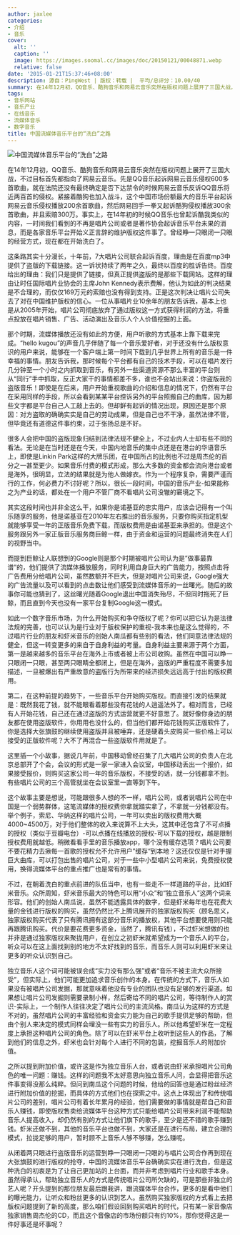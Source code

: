 ```yaml
---
author: jaxlee
categories:
- 介绍
- 音乐
cover:
  alt: ''
  caption: ''
  image: https://images.soomal.cc/images/doc/20150121/00048871.webp
  relative: false
date: '2015-01-21T15:37:46+08:00'
description: 源自：PingWest | 版权：转载 |  平均/总评分：10.00/40
summary: 在14年12月初，QQ音乐、酷狗音乐和网易云音乐突然在版权问题上展开了三国大战，不过目标首先都指向了网易云音乐。先是QQ音乐起诉网易云音乐侵权600多首歌曲，就在法院还没有最终确定是否下达禁令的时候网易云音乐反诉QQ音乐将近两百首的侵权。紧接着酷狗也加入战斗……
tags:
- 音乐网站
- 音乐产业
- 在线音乐
- 流媒体音乐
- 数字音乐
title: 中国流媒体音乐平台的“洗白”之路
---
```


![中国流媒体音乐平台的“洗白”之路](https://images.soomal.cc/images/doc/20150121/00048871.webp)





在14年12月初，QQ音乐、酷狗音乐和网易云音乐突然在版权问题上展开了三国大战，不过目标首先都指向了网易云音乐。先是QQ音乐起诉网易云音乐侵权600多首歌曲，就在法院还没有最终确定是否下达禁令的时候网易云音乐反诉QQ音乐将近两百首的侵权。紧接着酷狗也加入战斗，这个中国市场份额最大的音乐平台起诉网易云音乐侵权播放200余首歌曲，然后网易回手一拳又起诉酷狗侵权播放300余首歌曲，并且索赔300万。事实上，在14年初的时候QQ音乐也曾起诉酷我类似的内容，一时间我们看到的不再是唱片公司或者是著作协会起诉音乐平台未果的消息，而是各家音乐平台开始义正言辞的维护版权这件事了。曾经睁一只眼闭一只眼的经营方式，现在都在开始洗白了。

这条路其实十分漫长，十年前，7大唱片公司联合起诉百度，理由是在百度mp3中提供了盗版的下载链接。这一诉状持续了两年之久，最终以百度的胜诉告终。百度给出的理由：我们只是提供了链接，但真正提供盗版的是那些下载网站。这样的理由让时任国际唱片业协会的主席John Kennedy表示费解，他认为如此的判决结果是不合理的，而仅仅169万元的索赔也没有得到支持。正是这次判决让唱片公司失去了对在中国维护版权的信心。一位从事唱片业10余年的朋友告诉我，基本上也是从2005年开始，唱片公司彻底放弃了通过版权这一方式获得利润的方法，将重点投放在唱片销售、广告、活动演出及音乐人个人价值挖掘的上面。

那个时期，流媒体播放还没有如此的方便，用户听歌的方式基本上靠下载来完成。“hello kugou”的声音几乎伴随了每一个音乐爱好者，对于还没有什么版权意识的用户来说，能够在一个客户端上第一时间下载到几乎世界上所有的音乐是一件幸福的事情。朋友告诉我，那时候每个平台都有自己的技术手段，可以在唱片发行几分钟至一个小时之内抓取到音乐，有另外一些渠道资源不那么丰富的平台则从“同行”手中抓取，反正大家干的事情都差不多，谁也不会站出来说：你盗版我的盗版音乐！即使是在后来，用户开始重视歌曲的介绍和信息的情况下，仍然有平台在采用同样的手段，所以会看到某某平台控诉另外的平台照搬自己的曲库，因为那些文字都是平台自己人工敲上去的。但却鲜有起诉的情况出现，原因还是那个原因：对方盗取的确确实实是自己的劳动成果，但是自己也不干净，虽然法律不管，但毕竟还有道德这件事约束，过于张扬总是不好。

很多人会把中国的盗版现象归结到法律法规不健全上，不过业内人士却有些不同的看法。无论是在当时还是在今天，中国内地音乐的集中点还是在港台的华语音乐上，即使是Linkin Park这样的大牌乐团，在中国所占的比例也不过是周杰伦的百分之一甚至更少。如果音乐付费的模式形成，那么大多数的资金都会流向港台或者是海外，很明显，立法的结果就是为他人做嫁衣。作为一个程序复杂，需要严谨而行的工作，何必费力不讨好呢？所以，很长一段时间，中国的音乐产业-如果能称之为产业的话，都处在一个用户不管厂商不看唱片公司没辙的窘境之下。

其实这段时间也并非全这么干，如果你是诺基亚的忠实用户，应该会记得有一个叫乐随享的服务，他是诺基亚在2010年左右推出的音乐服务，只要你购买指定机型就能够享受一年的正版音乐免费下载，而版权费用是由诺基亚来承担的。但是这个服务跟另外一家正版音乐服务商巨鲸一样，由于资金和运营的问题最终消失在人们的视野当中。

而提到巨鲸让人联想到的Google则是那个时期被唱片公司认为是”做事最靠谱“的，他们提供了流媒体播放服务，同时利用自身巨大的广告能力，按照点击将广告费用分给唱片公司，虽然数额并不巨大，但是对唱片公司来说，Google强大的广告流量以及可以看到的点击数让他们感受到流媒体音乐的一丝曙光。随后的故事你可能也猜到了，这丝曙光随着Google退出中国消失殆尽，不但同时拖死了巨鲸，而且直到今天也没有一家平台复制Google这一模式。

如此一个数字音乐市场，为什么开始购买和争夺版权了呢？你可以把它认为是法律法规的完善，也可以认为是行业对于版权保护的重视-我本来也是这么觉得的，不过唱片行业的朋友和虾米音乐的创始人南瓜都有些别的看法，他们同意法律法规的健全，但这一转变更多的来自于自身利益的考量。自身利益主要来源于两个方面，第一是越来越多的音乐平台在海外上市或者被上市公司收购。虽然在中国可以睁一只眼闭一只眼，甚至两只眼睛全都闭上，但是在海外，盗版的严重程度不需要多加描述，一旦被爆出有严重故意的盗版行为所带来的经济损失远远高于付出的版权费用。

第二，在这种前提的趋势下，一些音乐平台开始购买版权。而直接引发的结果就是：既然我花了钱，就不能眼看着那些没有花钱的人逍遥法外了。相对而言，已经有人开始花钱，自己还在通过盗版的方式运营就更不好意思了。就好像你身边的朋友都在使用盗版软件，你用用也没什么的，但当他们都开始花钱购买正版软件了，你是选择大张旗鼓的继续使用盗版并且被唾弃，还是硬着头皮购买一些价格上可以接受的正版软件呢？大不了再混合一些盗版软件用就是了。

这里插一个小故事，据说几年前，中国移动曾经召集了几大唱片公司的负责人在北京总部开了个会，会议的形式是一家一家进入会议室，中国移动丢出一个报价，如果接受报价，则购买这家公司一年的音乐版权，不接受的话，就一分钱都拿不到。有些唱片公司的三个高管就坐在会议室里一直等到下午。

这个故事主要是想说，可能跟很多人想的不一样，唱片公司，或者说唱片公司在中国是一个弱势群体，这笔流媒体的授权费你拿就踏实拿了，不拿就一分钱都没有。举个例子，索尼、华纳这样的唱片公司，一年可以卖出的版权费用大概4000~4500万，对于他们整体的收入来说算不上大头，这其中还包含了不可点播的授权（类似于豆瓣电台）-可以点播在线播放的授权-可以下载的授权，越是限制授权费用就越低。稍微看看手里的音乐播放app，哪个没有缓存选项？唱片公司要不要花精力去揪每一首歌的授权允不允许用户”缓存“到本地？这还仅仅是针对手握巨大曲库，可以打包出售的唱片公司，对于一些中小型唱片公司来说，免费授权使用，换得流媒体平台的重点推广也是常有的事情。

不过，在朝着洗白的重点前进的队伍当中，也有一些走不一样道路的平台，比如虾米音乐。众所周知，虾米音乐最大的特色可以用“小众”和“独立音乐人”这两个词来形容。他们的创始人南瓜说，虽然不能透露具体的数字，但是虾米每年也在花费大量的金钱进行版权的购买，虽然仍然比不上腾讯展开的独家版权购买（顾名思义，独家版权购买代表了只有腾讯拥有这部分音乐的播放权，其他平台想要使用则只能再跟腾讯购买。代价是要花费更多资金，当然了，腾讯有钱），不过虾米想做的也并非是通过独家版权来聚拢用户，在创立之初虾米就希望成为一个音乐人的平台，听众可以在这上面找到别的地方不太好找到的音乐，而音乐人则可以利用虾米来让更多的听众认识到自己。

独立音乐人这个词可能被误会成“实力没有那么强”或者“音乐不被主流大众所接受”，但实际上，他们可能更加追求音乐创作的本身。在传统的方式下，音乐人如果没有被唱片公司发掘，那就意味着他没有专业的团队也没有足够的发行渠道。如果想让唱片公司发掘则需要录制小样，然后寄给不同的唱片公司，等待制作人的赏识-实际上，一个制作人往往决定了唱片公司的主流风格。南瓜认为这样的方式是不对的，虽然唱片公司的丰富经验和资金实力能为自己的歌手提供足够的帮助，但由个别人来决定的模式同样会埋没一些有实力的音乐人。所以他希望虾米在一定程度上承担这种唱片公司的角色。除了可以在虾米平台上收听到这些人的作品，了解到他们的信息之外，虾米也会针对每个人进行不同的包装，挖掘音乐人的附加价值。

之所以提到附加价值，或许这是作为独立音乐人台，或者说由虾米承担唱片公司角色的唯一问题：赚钱。这样的问题我不太好意思向独立音乐人问，会显得把音乐这件事变得没那么纯粹。但问到南瓜这个问题的时候，他给的回答也是通过粉丝经济进行附加价值的挖掘，而具体的方式他们也在探索之中。这点上体现出了和传统唱片公司的差别，唱片公司有着长年累月的经验，他们需要做的事情就是帮自己和音乐人赚钱，即使版权售卖给流媒体平台这种方式只能给唱片公司带来利润不能帮助音乐人提高收入，却仍然有别的方式让他们旗下的歌手，至少是还不错的歌手赚到钱。虾米还做不到，其他的音乐平台也做不到，大家还是在进行布局，建立合理的模式，拉拢足够的用户，暂时顾不上音乐人够不够赚，怎么赚呢。

从闭着两只眼进行盗版音乐的运营到睁一只眼闭一只眼的与唱片公司合作再到现在大张旗鼓的进行版权的抢夺，中国的流媒体音乐平台确确实实在进行洗白，但是这种洗白的初衷是为了让自己更加站的上台面，而并非考虑到唱片行业和歌手本身。虽然得承认，帮助独立音乐人的方式是传统唱片公司所欠缺的，可是那些非独立的艺人呢？开头提到的那位朋友最后跟我讲，跟流媒体平台合作，更多的是看中他们的曝光能力，让听众和粉丝更多的认识到艺人。虽然购买独家版权的方式看上去把版权问题提到了新的高度，那么咱们假设回到购买唱片的时代，只有某一家音像店独家销售周杰伦的CD，而且这个音像店的市场份额只有约10%，那你觉得这是一件好事还是坏事呢？